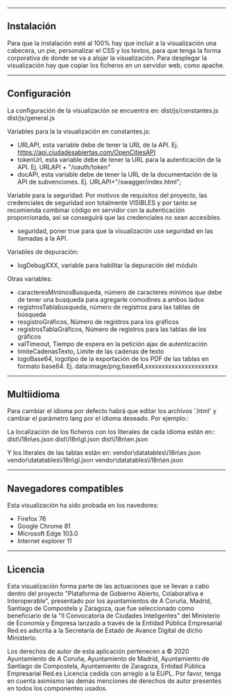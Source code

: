 ------------
Instalación
------------
Para que la instalación esté al 100% hay que incluir a la visualización una cabecera, un pie, personalizar el CSS y los textos, para que tenga la forma corporativa de donde se va a alojar la visualización.
Para desplegar la visualización hay que copiar los ficheros en un servidor web, como apache.

------------
Configuración
------------
La configuración de la visualización se encuentra en:
    dist/js/constantes.js
	dist/js/general.js

Variables para la la visualización en constantes.js:
* URLAPI, esta variable debe de tener la URL de la API. Ej. https://api.ciudadesabiertas.com/OpenCitiesAPI
* tokenUrl,  esta variable debe de tener la URL para la autenticación de la API. Ej. URLAPI + "/oauth/token"
* docAPI, esta variable debe de tener la URL de la documentación de la API de subvenciones. Ej. URLAPI+"/swagger/index.html";

Variable para la seguridad:
Por motivos de requisitos del proyecto, las credenciales de seguridad son totalmente VISIBLES y por tanto se recomienda combinar código en servidor con la autenticación proporcionada, así se conseguirá que las credenciales no sean accesibles.
* seguridad, poner true para que la visualización use seguridad en las llamadas a la API.

Variables de depuración:
* logDebugXXX, variable para habilitar la depuración del módulo


Otras variables:
* caracteresMinimosBusqueda, número de caracteres mínimos que debe de tener una busqueda para agregarle comodines a ambos lados
* registrosTablabusqueda, número de registros para las tablas de búsqueda
* resgistroGráficos, Número de registros para los gráficos
* registrosTablaGráficos, Número de registros para las tablas de los gráficos
* valTimeout, Tiempo de espera en la petición ajax de autenticación
* limiteCadenasTexto, Limite de las cadenas de texto
* logoBase64, logotipo de la exportación de los PDF de las tablas en formato base64. Ej. data:image/png;base64,xxxxxxxxxxxxxxxxxxxxxx

------------
Multiidioma
------------
Para cambiar el idioma por defecto habrá que editar los archivos '.html' y cambiar el parámetro lang por el idioma deseado. Por ejemplo::
    <html lang="gl" dir="ltr">
    
La localización de los ficheros con los literales de cada idioma están en::
    dist\i18n\es.json
    dist\i18n\gl.json
    dist\i18n\en.json
    
Y los literales de las tablas están en:
    vendor\datatables\i18n\es.json
    vendor\datatables\i18n\gl.json
    vendor\datatables\i18n\en.json
    
------------
Navegadores compatibles
------------
Esta visualización ha sido probada en los navedores:
* Firefox 76
* Google Chrome 81
* Microsoft Edge 103.0
* Internet explorer 11

------------
Licencia
------------
Esta visualización forma parte de las actuaciones que se llevan a cabo dentro del proyecto "Plataforma de Gobierno Abierto, Colaborativa e Interoperable",
presentado por los ayuntamientos de A Coruña, Madrid, Santiago de Compostela y Zaragoza, que fue seleccionado como beneficiario de la
"II Convocatoria de Ciudades Inteligentes" del Ministerio de Economía y Empresa lanzado a través de la Entidad Pública Empresarial Red.es
adscrita a la Secretaría de Estado de Avance Digital de dicho Ministerio.

Los derechos de autor de esta aplicación pertenecen a © 2020 Ayuntamiento de A Coruña, Ayuntamiento de Madrid, Ayuntamiento de Santiago de Compostela, Ayuntamiento de Zaragoza, Entidad Pública Empresarial Red.es
Licencia cedida con arreglo a la EUPL.
Por favor, tenga en cuenta asimismo las demás menciones de derechos de autor presentes en todos los componentes usados.
